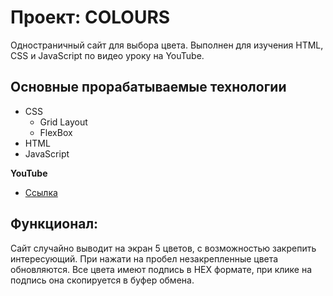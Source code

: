 # Проект: COLOURS

Одностраничный сайт для выбора цвета. Выполнен для изучения HTML, CSS и JavaScript по видео уроку на YouTube.

## Основные прорабатываемые технологии
* CSS
  - Grid Layout
  - FlexBox
* HTML
* JavaScript

**YouTube**
* [Ссылка](https://youtu.be/OaNICHKM5KM)

## Функционал:
Сайт случайно выводит на экран 5 цветов, с возможностью закрепить интересующий. При нажати на пробел незакрепленные цвета обновляются. Все цвета имеют подпись в HEX формате, при клике на подпись она скопируется в буфер обмена.